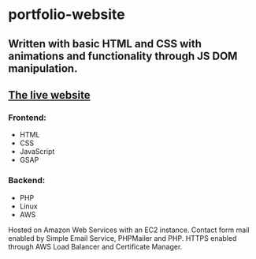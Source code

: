 # portfolio-website
## Written with basic HTML and CSS with animations and functionality through JS DOM manipulation. 
## [The live website](https://www.austinpennartz.net)
### Frontend:
 - HTML
 - CSS
 - JavaScript
 - GSAP
### Backend:
 - PHP
 - Linux
 - AWS

Hosted on Amazon Web Services with an EC2 instance. Contact form mail enabled by Simple Email Service, PHPMailer and PHP. HTTPS enabled through AWS Load Balancer and Certificate Manager.  
